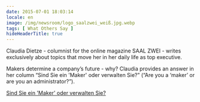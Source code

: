 ```yaml
---
date: 2015-07-01 18:03:14
locale: en
image: /img/newsroom/logo_saalzwei_weiß.jpg.webp
tags: [ What Others Say ]
hideHeaderTitle: true
---
```

Claudia Dietze - columnist for the online magazine SAAL ZWEI - writes exclusively about topics that move her in her daily life as top executive. 

Makers determine a company’s future - why? Claudia provides an answer in her column “Sind Sie ein 'Maker' oder verwalten Sie?” (“Are you a ‘maker’ or are you an administrator?”).

[Sind Sie ein 'Maker' oder verwalten Sie?](http://www.saalzwei.de/management-kolumne/artikel/?tx_ttnews%5Btt_news%5D=749&cHash=ce425a1b97b92fcc67f40396f9e2a00b)